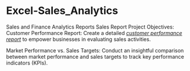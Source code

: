 # Excel-Sales_Analytics
Sales and Finance Analytics Reports
Sales Report
Project Objectives:
Customer Performance Report: Create a detailed _[customer performance report](https://github.com/neerajdas63/Excel-Sales_Analytics/blob/main/Customer%20Performance%20Report.pdf)_ to empower businesses in evaluating sales activities.

Market Performance vs. Sales Targets: Conduct an insightful comparison between market performance and sales targets to track key performance indicators (KPIs).
